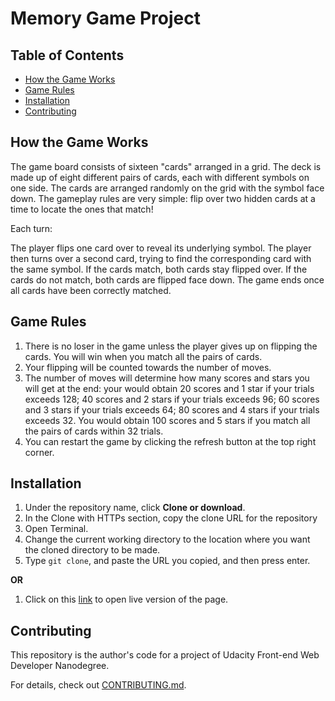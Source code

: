 # Memory Game Project

## Table of Contents

* [How the Game Works](#howTheGameWorks)
* [Game Rules](#gameRules)
* [Installation](#installation)
* [Contributing](#contributing)

## How the Game Works

The game board consists of sixteen "cards" arranged in a grid. The deck is made up of eight different pairs of cards, each with different symbols on one side. The cards are arranged randomly on the grid with the symbol face down. The gameplay rules are very simple: flip over two hidden cards at a time to locate the ones that match!

Each turn:

The player flips one card over to reveal its underlying symbol.
The player then turns over a second card, trying to find the corresponding card with the same symbol.
If the cards match, both cards stay flipped over.
If the cards do not match, both cards are flipped face down.
The game ends once all cards have been correctly matched.

## Game Rules

1. There is no loser in the game unless the player gives up on flipping the cards. You will win when you match all the pairs of cards.
2. Your flipping will be counted towards the number of moves.
3. The number of moves will determine how many scores and stars you will get at the end: your would obtain 20 scores and 1 star if your trials exceeds 128; 40 scores and 2 stars if your trials exceeds 96; 60 scores and 3 stars if your trials exceeds 64; 80 scores and 4 stars if your trials exceeds 32. You would obtain 100 scores and 5 stars if you match all the pairs of cards within 32 trials.
4. You can restart the game by clicking the refresh button at the top right corner.

## Installation

1. Under the repository name, click **Clone or download**.
2. In the Clone with HTTPs section, copy the clone URL for the repository
3. Open Terminal.
4. Change the current working directory to the location where you want the cloned directory to be made.
5. Type `git clone`, and paste the URL you copied, and then press enter.

**OR**

1. Click on this [link](https://alfred-kctang.github.io/Udacity-FWDNanodegree-Memory-Game-Project/) to open live version of the page.

## Contributing

This repository is the author's code for a project of Udacity Front-end Web Developer Nanodegree.

For details, check out [CONTRIBUTING.md](CONTRIBUTING.md).
